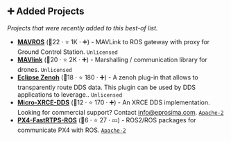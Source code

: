 ## ➕ Added Projects

_Projects that were recently added to this best-of list._

- <b><a href="https://github.com/mavlink/mavros">MAVROS</a></b> (🥇22 ·  ⭐ 1K · ➕) - MAVLink to ROS gateway with proxy for Ground Control Station. <code>Unlicensed</code>
- <b><a href="https://github.com/mavlink/mavlink">MAVlink</a></b> (🥈20 ·  ⭐ 2K · ➕) - Marshalling / communication library for drones. <code>Unlicensed</code>
- <b><a href="https://github.com/eclipse-zenoh/zenoh-plugin-dds">Eclipse Zenoh</a></b> (🥉18 ·  ⭐ 180 · ➕) - A zenoh plug-in that allows to transparently route DDS data. This plugin can be used by DDS applications to leverage.. <code>Unlicensed</code>
- <b><a href="https://github.com/eProsima/Micro-XRCE-DDS">Micro-XRCE-DDS</a></b> (🥉12 ·  ⭐ 170 · ➕) - An XRCE DDS implementation. Looking for commercial support? Contact info@eprosima.com. <code><a href="http://bit.ly/3nYMfla">Apache-2</a></code>
- <b><a href="https://github.com/eProsima/px4_to_ros">PX4-FastRTPS-ROS</a></b> (🥉6 ·  ⭐ 27 · 💤) - ROS2/ROS packages for communicate PX4 with ROS. <code><a href="http://bit.ly/3nYMfla">Apache-2</a></code>

